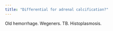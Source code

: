 ```yaml
---
title: "Differential for adrenal calcification?"
---
```

Old hemorrhage. Wegeners. TB. Histoplasmosis.


